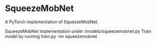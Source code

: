 # SqueezeMobNet

A PyTorch implementation of SqueezeMobNet.

SqueezeMobNet implementation under /models/squeezemobnet.py
Train model by running train.py -lm squeezemobnet
